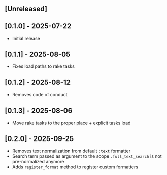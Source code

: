 ## [Unreleased]

## [0.1.0] - 2025-07-22

- Initial release

## [0.1.1] - 2025-08-05

- Fixes load paths to rake tasks

## [0.1.2] - 2025-08-12

- Removes code of conduct

## [0.1.3] - 2025-08-06

- Move rake tasks to the proper place + explicit tasks load

## [0.2.0] - 2025-09-25

- Removes text normalization from default `:text` formatter
- Search term passed as argument to the scope `.full_text_search` is not pre-normalized anymore
- Adds `register_format` method to register custom formatters

